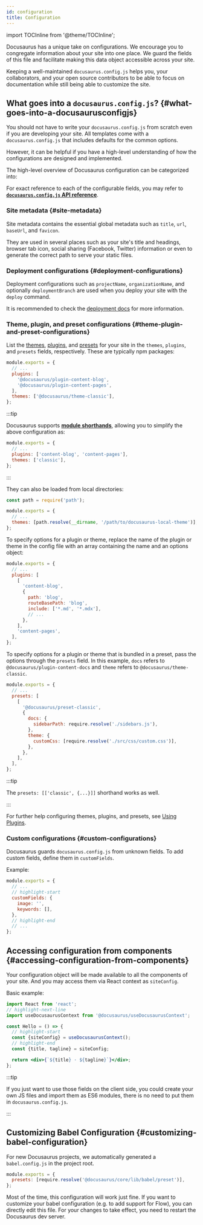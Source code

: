 ```yaml
---
id: configuration
title: Configuration
---
```


import TOCInline from '@theme/TOCInline';

Docusaurus has a unique take on configurations. We encourage you to congregate information about your site into one place. We guard the fields of this file and facilitate making this data object accessible across your site.

Keeping a well-maintained `docusaurus.config.js` helps you, your collaborators, and your open source contributors to be able to focus on documentation while still being able to customize the site.

## What goes into a `docusaurus.config.js`? {#what-goes-into-a-docusaurusconfigjs}

You should not have to write your `docusaurus.config.js` from scratch even if you are developing your site. All templates come with a `docusaurus.config.js` that includes defaults for the common options.

However, it can be helpful if you have a high-level understanding of how the configurations are designed and implemented.

The high-level overview of Docusaurus configuration can be categorized into:

<TOCInline toc={toc} minHeadingLevel={3} maxHeadingLevel={3} />

For exact reference to each of the configurable fields, you may refer to [**`docusaurus.config.js` API reference**](api/docusaurus.config.js.md).

### Site metadata {#site-metadata}

Site metadata contains the essential global metadata such as `title`, `url`, `baseUrl`, and `favicon`.

They are used in several places such as your site's title and headings, browser tab icon, social sharing (Facebook, Twitter) information or even to generate the correct path to serve your static files.

### Deployment configurations {#deployment-configurations}

Deployment configurations such as `projectName`, `organizationName`, and optionally `deploymentBranch` are used when you deploy your site with the `deploy` command.

It is recommended to check the [deployment docs](deployment.mdx) for more information.

### Theme, plugin, and preset configurations {#theme-plugin-and-preset-configurations}

List the [themes](./using-plugins.md#using-themes), [plugins](./using-plugins.md), and [presets](./using-plugins.md#using-presets) for your site in the `themes`, `plugins`, and `presets` fields, respectively. These are typically npm packages:

```js title="docusaurus.config.js"
module.exports = {
  // ...
  plugins: [
    '@docusaurus/plugin-content-blog',
    '@docusaurus/plugin-content-pages',
  ],
  themes: ['@docusaurus/theme-classic'],
};
```

:::tip

Docusaurus supports [**module shorthands**](./using-plugins.md#module-shorthands), allowing you to simplify the above configuration as:

```js title="docusaurus.config.js"
module.exports = {
  // ...
  plugins: ['content-blog', 'content-pages'],
  themes: ['classic'],
};
```

:::

They can also be loaded from local directories:

```js title="docusaurus.config.js"
const path = require('path');

module.exports = {
  // ...
  themes: [path.resolve(__dirname, '/path/to/docusaurus-local-theme')],
};
```

To specify options for a plugin or theme, replace the name of the plugin or theme in the config file with an array containing the name and an options object:

```js title="docusaurus.config.js"
module.exports = {
  // ...
  plugins: [
    [
      'content-blog',
      {
        path: 'blog',
        routeBasePath: 'blog',
        include: ['*.md', '*.mdx'],
        // ...
      },
    ],
    'content-pages',
  ],
};
```

To specify options for a plugin or theme that is bundled in a preset, pass the options through the `presets` field. In this example, `docs` refers to `@docusaurus/plugin-content-docs` and `theme` refers to `@docusaurus/theme-classic`.

```js title="docusaurus.config.js"
module.exports = {
  // ...
  presets: [
    [
      '@docusaurus/preset-classic',
      {
        docs: {
          sidebarPath: require.resolve('./sidebars.js'),
        },
        theme: {
          customCss: [require.resolve('./src/css/custom.css')],
        },
      },
    ],
  ],
};
```

:::tip

The `presets: [['classic', {...}]]` shorthand works as well.

:::

For further help configuring themes, plugins, and presets, see [Using Plugins](./using-plugins.md).

### Custom configurations {#custom-configurations}

Docusaurus guards `docusaurus.config.js` from unknown fields. To add custom fields, define them in `customFields`.

Example:

```js title="docusaurus.config.js"
module.exports = {
  // ...
  // highlight-start
  customFields: {
    image: '',
    keywords: [],
  },
  // highlight-end
  // ...
};
```

## Accessing configuration from components {#accessing-configuration-from-components}

Your configuration object will be made available to all the components of your site. And you may access them via React context as `siteConfig`.

Basic example:

```jsx
import React from 'react';
// highlight-next-line
import useDocusaurusContext from '@docusaurus/useDocusaurusContext';

const Hello = () => {
  // highlight-start
  const {siteConfig} = useDocusaurusContext();
  // highlight-end
  const {title, tagline} = siteConfig;

  return <div>{`${title} · ${tagline}`}</div>;
};
```

:::tip

If you just want to use those fields on the client side, you could create your own JS files and import them as ES6 modules, there is no need to put them in `docusaurus.config.js`.

:::

## Customizing Babel Configuration {#customizing-babel-configuration}

For new Docusaurus projects, we automatically generated a `babel.config.js` in the project root.

```js title="babel.config.js"
module.exports = {
  presets: [require.resolve('@docusaurus/core/lib/babel/preset')],
};
```

Most of the time, this configuration will work just fine. If you want to customize your babel configuration (e.g. to add support for Flow), you can directly edit this file. For your changes to take effect, you need to restart the Docusaurus dev server.
